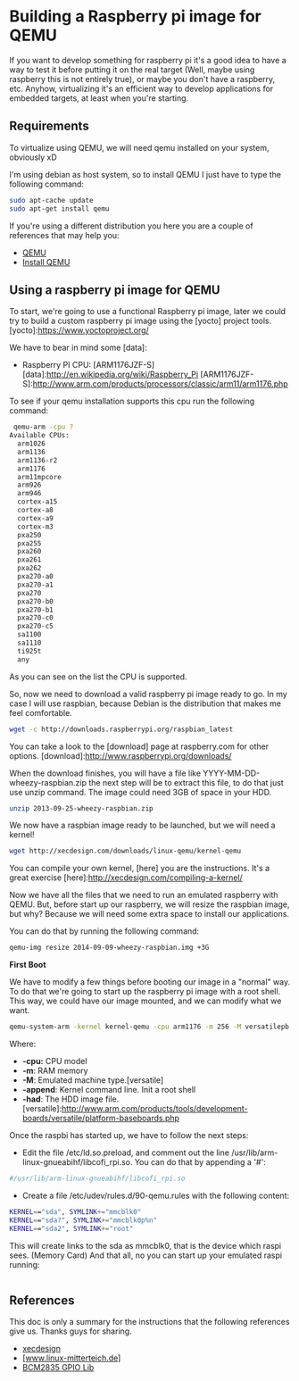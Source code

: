 # Building a Raspberry pi image for QEMU
If you want to develop something for raspberry pi it's a good idea to have a way
to test it before putting it on the real target (Well, maybe using raspberry this is not entirely true), or maybe you don't have a raspberry, etc. Anyhow, virtualizing it's an efficient way to develop applications for embedded targets, at least when you're starting. 

## Requirements
To virtualize using QEMU, we will need qemu installed on your system, obviously xD

I'm using debian as host system, so to install QEMU I just have to type the following command:
```bash
sudo apt-cache update
sudo apt-get install qemu
```
If you're using a different distribution you here you are a couple of references that may help you:
* [QEMU] 
* [Install QEMU]

[QEMU]:http://wiki.qemu.org/Manual
[Install QEMU]: http://en.wikibooks.org/wiki/QEMU/Installing_QEMU

## Using a raspberry pi image for QEMU
To start, we're going to use a functional Raspberry pi image, later we could try to build a custom raspberry pi image using the [yocto] project tools.
[yocto]:https://www.yoctoproject.org/

We have to bear in mind some [data]:
* Raspberry PI CPU:  [ARM1176JZF-S]
[data]:http://en.wikipedia.org/wiki/Raspberry_Pi 
[ARM1176JZF-S]:http://www.arm.com/products/processors/classic/arm11/arm1176.php

To see if your qemu installation supports this cpu run the following command:
```bash
 qemu-arm -cpu ?
Available CPUs:
  arm1026
  arm1136
  arm1136-r2
  arm1176
  arm11mpcore
  arm926
  arm946
  cortex-a15
  cortex-a8
  cortex-a9
  cortex-m3
  pxa250
  pxa255
  pxa260
  pxa261
  pxa262
  pxa270-a0
  pxa270-a1
  pxa270
  pxa270-b0
  pxa270-b1
  pxa270-c0
  pxa270-c5
  sa1100
  sa1110
  ti925t
  any
```

As you can see on the list the CPU is supported. 

So, now we need to download a valid raspberry pi image ready to go. In my case I will use raspbian, 
because Debian is the distribution that makes me feel comfortable.

```bash
wget -c http://downloads.raspberrypi.org/raspbian_latest
```
You can take a look to the [download] page at raspberry.com for other options. 
[download]:http://www.raspberrypi.org/downloads/


When the download finishes, you will have a file like YYYY-MM-DD-wheezy-raspbian.zip
the next step will be to extract this file, to do that just use unzip command.
The image could need 3GB of space in your HDD. 
```bash
unzip 2013-09-25-wheezy-raspbian.zip
```

We now have a raspbian image ready to be launched, but we will need a kernel! 
```bash
wget http://xecdesign.com/downloads/linux-qemu/kernel-qemu
```
You can compile your own kernel, [here] you are the instructions. It's a great exercise
[here]:http://xecdesign.com/compiling-a-kernel/

Now we have all the files that we need to run an emulated raspberry with QEMU.
But, before start up our raspberry, we will resize the raspbian image, but why? Because we will need 
some extra space to install our applications.

You can do that by running the following command:
```bash
qemu-img resize 2014-09-09-wheezy-raspbian.img +3G
```

**First Boot**

We have to modify a few things before booting our image in a "normal" way. To do that we're going 
to start up the raspberry pi image with a root shell. This way, we could have our image mounted,
and we can modify what we want.

```bash
qemu-system-arm -kernel kernel-qemu -cpu arm1176 -m 256 -M versatilepb -append "root=/dev/sda2 panic=1 init=/bin/sh rw" -hda ./2014-09-09-wheezy-raspbian.img
```

Where:
* **-cpu:** CPU model
* **-m**: RAM memory
* **-M**: Emulated machine type.[versatile]
* **-append**: Kernel command line. Init a root shell
* **-had**: The HDD image file. 
[versatile]:http://www.arm.com/products/tools/development-boards/versatile/platform-baseboards.php

Once the raspbi has started up, we have to follow the next steps:
* Edit the file /etc/ld.so.preload, and comment out the line /usr/lib/arm-linux-gnueabihf/libcofi_rpi.so. You can do that by appending a '#':
```sh
#/usr/lib/arm-linux-gnueabihf/libcofi_rpi.so
```

* Create a file  /etc/udev/rules.d/90-qemu.rules with the following content:
```bash
KERNEL=="sda", SYMLINK+="mmcblk0"
KERNEL=="sda?", SYMLINK+="mmcblk0p%n"
KERNEL=="sda2", SYMLINK+="root"
```
This will create links to the sda as mmcblk0, that is the device which raspi sees. (Memory Card)
And that all, no you can start up your emulated raspi running:
```sh
```

## References
This doc is only a summary for the instructions that the following references give us. Thanks guys for sharing.
* [xecdesign]
* [www.linux-mitterteich.de]
* [BCM2835 GPIO Lib]

[xecdesign]:http://xecdesign.com/qemu-emulating-raspberry-pi-the-easy-way/
[www.linux-mitterteich.de]:http://www.linux-mitterteich.de/fileadmin/datafile/papers/2013/qemu_raspiemu_lug_18_sep_2013.pdf
[BCM2835 GPIO Lib]:http://www.airspayce.com/mikem/bcm2835/
